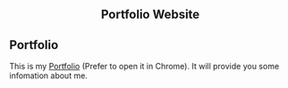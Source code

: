 <h2 align="center">
  Portfolio Website<br/>
</h2>

## Portfolio

This is my [Portfolio](https://tuan33.github.io/Portfolio/) (Prefer to open it in Chrome).
It will provide you some infomation about me.
